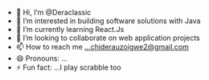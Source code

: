 - 👋 Hi, I’m @Deraclassic
- 👀 I’m interested in building software solutions with Java
- 🌱 I’m currently learning React.Js
- 💞️ I’m looking to collaborate on web application projects
- 📫 How to reach me ...chiderauzoigwe2@gmail.com
- 😄 Pronouns: ...
- ⚡ Fun fact: ...I play scrabble too

<!---
Deraclassic/Deraclassic is a ✨ special ✨ repository because its `README.md` (this file) appears on your GitHub profile.
You can click the Preview link to take a look at your changes.
--->
